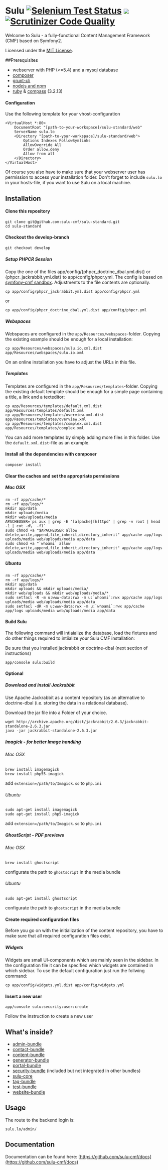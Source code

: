 Sulu [![Selenium Test Status](https://saucelabs.com/buildstatus/sulu-cmf)](https://saucelabs.com/u/sulu-cmf) [![](https://travis-ci.org/sulu-cmf/sulu-standard.png)](https://travis-ci.org/sulu-cmf/sulu-standard) [![Scrutinizer Code Quality](https://scrutinizer-ci.com/g/sulu-cmf/sulu-standard/badges/quality-score.png?s=3039e48d6515ea846578ca06f3c5bd5442ad3c5b)](https://scrutinizer-ci.com/g/sulu-cmf/sulu-standard/)
============================================================================================================

Welcome to Sulu - a fully-functional  Content Management Framework (CMF) based on Symfony2.

Licensed under the [MIT License](https://github.com/sulu-cmf/SuluContentBundle/blob/develop/LICENSE).

##Prerequisites

- webserver with PHP (>=5.4) and a mysql database
- [composer](https://getcomposer.org/)
- [grunt-cli](http://gruntjs.com/getting-started)
- [nodejs and npm](http://nodejs.org/)
- [ruby](https://www.ruby-lang.org/en/downloads/) & [compass](http://compass-style.org/install/) (3.2.13)


#### Configuration

Use the following template for your vhost-configuration
```
<VirtualHost *:80>
    DocumentRoot "[path-to-your-workspace]/sulu-standard/web"
    ServerName sulu.lo
    <Directory "[path-to-your-workspace]/sulu-standard/web">
        Options Indexes FollowSymlinks
        AllowOverride All
        Order allow,deny
        Allow from all
    </Directory>
</VirtualHost>
```

Of course you also have to make sure that your webserver user has permission
to access your installation folder.  Don't forget to include `sulu.lo` in your
hosts-file, if you want to use Sulu on a local machine.


## Installation

#### Clone this repository

```
git clone git@github.com:sulu-cmf/sulu-standard.git
cd sulu-standard
```

#### Checkout the develop-branch

```
git checkout develop
```

##### Setup PHPCR Session

Copy the one of the files app/config/{phpcr_doctrine_dbal.yml.dist}
or {phpcr_jackrabbit.yml.dist} to app/config/phpcr.yml. The config
is based on [symfony-cmf sandbox](https://github.com/symfony-cmf/cmf-sandbox).
Adjustments to the file contents are optionally.

```
cp app/config/phpcr_jackrabbit.yml.dist app/config/phpcr.yml
```
or
```
cp app/config/phpcr_doctrine_dbal.yml.dist app/config/phpcr.yml
```

##### Webspaces
Webspaces are configured in the `app/Resources/webspaces`-folder. Copying the existing example should be enough for a local installation:
```
cp app/Resources/webspaces/sulu.io.xml.dist app/Resources/webspaces/sulu.io.xml
```
On an online installation you have to adjust the URLs in this file.

##### Templates
Templates are configured in the `app/Resources/templates`-folder. Copying the existing default template should be enough for a simple page containing a title, a link and a texteditor:

```
cp app/Resources/templates/default.xml.dist app/Resources/templates/default.xml
cp app/Resources/templates/overview.xml.dist app/Resources/templates/overview.xml
cp app/Resources/templates/complex.xml.dist app/Resources/templates/complex.xml
```
You can add more templates by simply adding more files in this folder. Use the `default.xml.dist`-file as an example.


#### Install all the dependencies with composer

```
composer install
```

#### Clear the caches and set the appropriate permissions

##### Mac OSX
```
rm -rf app/cache/*
rm -rf app/logs/*
mkdir app/data
mkdir uploads/media
mkdir web/uploads/media
APACHEUSER=`ps aux | grep -E '[a]pache|[h]ttpd' | grep -v root | head -1 | cut -d\  -f1`
sudo chmod +a "$APACHEUSER allow delete,write,append,file_inherit,directory_inherit" app/cache app/logs uploads/media web/uploads/media app/data
sudo chmod +a "`whoami` allow delete,write,append,file_inherit,directory_inherit" app/cache app/logs uploads/media web/uploads/media app/data
```

##### Ubuntu
```
rm -rf app/cache/*
rm -rf app/logs/*
mkdir app/data
mkdir uploads && mkdir uploads/media/
mkdir web/uploads && mkdir web/uploads/media/*
sudo setfacl -R -m u:www-data:rwx -m u:`whoami`:rwx app/cache app/logs uploads/media web/uploads/media app/data
sudo setfacl -dR -m u:www-data:rwx -m u:`whoami`:rwx app/cache app/logs uploads/media web/uploads/media app/data
```

#### Build Sulu

The following command will intiaialize the database, load the fixtures and do
other things required to intiialize your Sulu CMF installation:

Be sure that you installed jackrabbit or doctrine-dbal (next section of instructions)

````
app/console sulu:build
````

#### Optional

##### Download and install Jackrabbit

Use Apache Jackrabbit as a content repository (as an alternative to
doctrine-dbal (i.e. storing the data in a relational database).

Download the jar file into a Folder of your choice.

```
wget http://archive.apache.org/dist/jackrabbit/2.6.3/jackrabbit-standalone-2.6.3.jar
java -jar jackrabbit-standalone-2.6.3.jar
```
##### Imagick - for better Image handling

###### Mac OSX
```
brew install imagemagick
brew install php55-imagick
```
add `extension=/path/to/Imagick.so` to `php.ini`

###### Ubuntu
```
sudo apt-get install imagemagick
sudo apt-get install php5-imagick
```

add `extension=/path/to/Imagick.so` to `php.ini`

##### GhostScript - PDF previews

###### Mac OSX
```
brew install ghostscript
```
configurate the path to `ghostscript` in the media bundle

###### Ubuntu
```
sudo apt-get install ghostscript
```
configurate the path to `ghostscript` in the media bundle

#### Create required configuration files
Before you go on with the initialization of the content repository, you have to make sure that all required configuration files exist.

##### Widgets

Widgets are small UI-components which are mainly seen in the sidebar. In the configuration file it can be specified which widgets are contained in which sidebar. To use the default configuration just run the follwing command:

```
cp app/config/widgets.yml.dist app/config/widgets.yml
```

#### Insert a new user
```
app/console sulu:security:user:create
```
Follow the instruction to create a new user


## What's inside?

- [admin-bundle](https://github.com/sulu-cmf/SuluAdminBundle)
- [contact-bundle](https://github.com/sulu-cmf/SuluContactBundle)
- [content-bundle](https://github.com/sulu-cmf/SuluContentBundle)
- [generator-bundle](https://github.com/sulu-cmf/SuluGeneratorBundle)
- [portal-bundle](https://github.com/sulu-cmf/SuluPortalBundle)
- [security-bundle](https://github.com/sulu-cmf/SuluSecurityBundle) (included but not integrated in other bundles)
- [sulu-core](https://github.com/sulu-cmf/sulu)
- [tag-bundle](https://github.com/sulu-cmf/SuluTagBundle)
- [test-bundle](https://github.com/sulu-cmf/SuluTestBundle)
- [website-bundle](https://github.com/sulu-cmf/SuluWebsiteBundle)

## Usage

The route to the backend login is:

```
sulu.lo/admin/
```

## Documentation

Documentation can be found here: [https://github.com/sulu-cmf/docs](https://github.com/sulu-cmf/docs)
